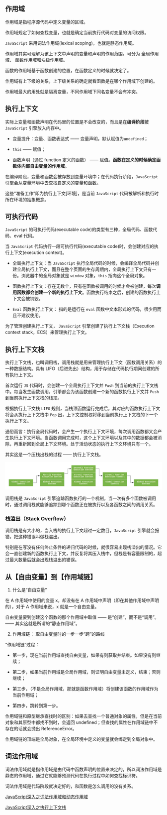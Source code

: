 ## 作用域

作用域是指程序源代码中定义变量的区域。

作用域规定了如何查找变量，也就是确定当前执行代码对变量的访问权限。

`JavaScript` 采用词法作用域(lexical scoping)，也就是静态作用域。

作用域其实可理解为该上下文中声明的变量和声明的作用范围。可分为 全局作用域、 函数作用域和块级作用域。

函数的作用域基于函数创建的位置，在函数定义的时候就决定了。

作用域有上下级的关系，上下级关系的确定就看函数是在哪个作用域下创建的。

作用域最大的用处就是隔离变量，不同作用域下同名变量不会有冲突。

## 执行上下文

实际上变量和函数声明在代码里的位置是不会改变的，而且是在**编译阶段**被 `JavaScript` 引擎放入内存中。

- 变量提升：变量、函数表达式 —— 变量声明，默认赋值为`undefined`；

- `this` —— 赋值；

- 函数声明（通过 function 定义的函数） —— 赋值。**函数在定义的时候确定函数体内部自由变量的作用域**。

在编译阶段，变量和函数会被存放到变量环境中；在代码执行阶段，`JavaScript` 引擎会从变量环境中去查找自定义的变量和函数。

这些“准备工作”即为执行上下文[环境]，是当前 `JavaScript` 代码被解析和执行时所在环境的抽象概念。

## 可执行代码

`JavaScript` 的可执行代码(executable code)的类型有三种，全局代码、函数代码、eval 代码。

当 `JavaScript` 代码执行一段可执行代码(executable code)时，会创建对应的执行上下文(execution context)。

- 全局执行上下文：当 `JavaScript` 执行全局代码的时候，会编译全局代码并创建全局执行上下文，而且在整个页面的生存周期内，全局执行上下文只有一份。浏览器中的全局对象就是 `window` 对象，`this` 指向这个全局对象。

- 函数执行上下文：存在无数个，只有在函数被调用的时候才会被创建，每次**调用函数都会创建一个新的执行上下文**。函数执行结束之后，创建的函数执行上下文会被销毁。

- `Eval` 函数执行上下文： 指的是运行在 `eval` 函数中文本形式的代码，很少用而且不建议使用。

为了管理创建执行上下文， `JavaScript` 引擎创建了执行上下文栈（Execution context stack，ECS）来管理执行上下文。

## 执行上下文栈

执行上下文栈，也叫调用栈，调用栈就是用来管理执行上下文（函数调用关系）的一种数据结构。具有 LIFO（后进先出）结构，用于存储在代码执行期间创建的所有执行上下文。

首次运行 `JS` 代码时，会创建一个全局执行上下文并 `Push` 到当前的执行上下文栈中。每当发生函数调用，引擎都会为该函数创建一个新的函数执行上下文并 `Push` 到当前执行上下文栈的栈顶。

根据执行上下文栈 `LIFO` 规则，当栈顶函数运行完成后，其对应的函数执行上下文将会从执行上下文栈中 `Pop` 出，上下文控制权将移到当前执行上下文栈的下一个执行上下文。

通俗而言：执行全局代码时，会产生一个执行上下文环境，每次调用函数都又会产生执行上下文环境。当函数调用完成时，这个上下文环境以及其中的数据都会被消除，再重新回到全局上下文环境。处于活动状态的执行上下文环境只有一个。

其实这是一个压栈出栈的过程 —— 执行上下文栈。

![执行上下文栈](./images/执行上下文栈.jpeg)

调用栈是 `JavaScript` 引擎追踪函数执行的一个机制，当一次有多个函数被调用时，通过调用栈就能够追踪到哪个函数正在被执行以及各函数之间的调用关系。

### 栈溢出（Stack Overflow）

调用栈是有大小的，当入栈的执行上下文超过一定数目，`JavaScript` 引擎就会报错，把这种错误叫做栈溢出。

特别是在写没有任何终止条件的递归代码的时候，就很容易出现栈溢出的情况。它会一直创建新的函数执行上下文，并反复将其压入栈中，但栈是有容量限制的，超过最大数量后就会出现栈溢出的错误。

## 从【自由变量】到【作用域链】

1. 什么是“自由变量”

在 A 作用域中使用的变量 x，却没有在 A 作用域中声明（即在其他作用域中声明的），对于 A 作用域来说，x 就是一个自由变量。

自由变量要到创建这个函数的那个作用域中取值 —— 是“创建”，而不是“调用”。—— 其实这就是所谓的“静态作用域”。

2. 作用域链： 取自由变量时的一步一步“跨”的路线

“作用域链”过程：

- 第一步，现在当前作用域查找自由变量，如果有则获取并结束。如果没有则继续；

- 第二步，如果当前作用域是全局作用域，则证明自由变量未定义，结束；否则继续；

- 第三步，（不是全局作用域，那就是函数作用域）将创建该函数的作用域作为当前作用域；

- 第四步，跳转到第一步。

作用域链和原型继承查找时的区别：如果去查找一个普通对象的属性，但是在当前对象和其原型中都找不到时，会返回 undefined；但查找的属性在作用域链中不存在的话就会抛出 ReferenceError。

作用域链的顶端是全局对象，在全局环境中定义的变量就会绑定到全局对象中。

## 词法作用域

词法作用域就是指作用域是由代码中函数声明的位置来决定的，所以词法作用域是静态的作用域，通过它就能够预测代码在执行过程中如何查找标识符。

词法作用域是代码阶段就决定好的，和函数是怎么调用的没有关系。

[JavaScript深入之词法作用域和动态作用域](https://github.com/mqyqingfeng/Blog/issues/3)

[JavaScript深入之执行上下文栈](https://github.com/mqyqingfeng/Blog/issues/4)
